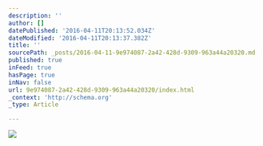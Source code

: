 ```yaml
---
description: ''
author: []
datePublished: '2016-04-11T20:13:52.034Z'
dateModified: '2016-04-11T20:13:37.382Z'
title: ''
sourcePath: _posts/2016-04-11-9e974087-2a42-428d-9309-963a44a20320.md
published: true
inFeed: true
hasPage: true
inNav: false
url: 9e974087-2a42-428d-9309-963a44a20320/index.html
_context: 'http://schema.org'
_type: Article

---
```

![](https://the-grid-user-content.s3-us-west-2.amazonaws.com/86c074f8-e7d5-47b9-a556-f2f20e070de4.png)